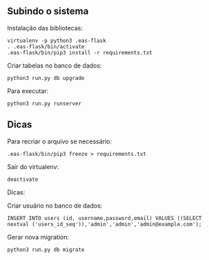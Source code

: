 ## Subindo o sistema

Instalação das bibliotecas:

    virtualenv -p python3 .eas-flask
    . .eas-flask/bin/activate
    .eas-flask/bin/pip3 install -r requirements.txt

Criar tabelas no banco de dados:

    python3 run.py db upgrade

Para executar:

    python3 run.py runserver

## Dicas

Para recriar o arquivo se necessário:

    .eas-flask/bin/pip3 freeze > requirements.txt

Sair do virtualenv:

    deactivate

Dicas:

Criar usuário no banco de dados:

    INSERT INTO users (id, username,password,email) VALUES ((SELECT nextval ('users_id_seq')),'admin','admin','admin@example.com');

Gerar nova migration:

    python3 run.py db migrate
